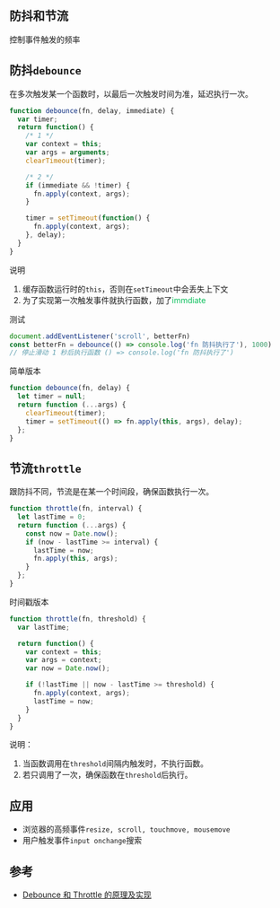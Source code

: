 ## 防抖和节流
控制事件触发的频率

## 防抖`debounce`
在多次触发某一个函数时，以最后一次触发时间为准，延迟执行一次。

```js
function debounce(fn, delay, immediate) {
  var timer;
  return function() {
    /* 1 */
    var context = this;
    var args = arguments;
    clearTimeout(timer);

    /* 2 */
    if (immediate && !timer) {
      fn.apply(context, args);
    }

    timer = setTimeout(function() {
      fn.apply(context, args);
    }, delay);
  }
}

```
说明
1. 缓存函数运行时的`this`，否则在`setTimeout`中会丢失上下文
2. 为了实现第一次触发事件就执行函数，加了<font style="color: #0ABF5B">immdiate</font>

测试
```js
document.addEventListener('scroll', betterFn)
const betterFn = debounce(() => console.log('fn 防抖执行了'), 1000)
// 停止滑动 1 秒后执行函数 () => console.log('fn 防抖执行了')
```

简单版本
```js
function debounce(fn, delay) {
  let timer = null;
  return function (...args) {
    clearTimeout(timer);
    timer = setTimeout(() => fn.apply(this, args), delay);
  };
}
```

## 节流`throttle`
跟防抖不同，节流是在某一个时间段，确保函数执行一次。

```js
function throttle(fn, interval) {
  let lastTime = 0;
  return function (...args) {
    const now = Date.now();
    if (now - lastTime >= interval) {
      lastTime = now;
      fn.apply(this, args);
    }
  };
}
```

时间戳版本
```js
function throttle(fn, threshold) {
  var lastTime;

  return function() {
    var context = this;
    var args = context;
    var now = Date.now();

    if (!lastTime || now - lastTime >= threshold) {
      fn.apply(context, args);
      lastTime = now;
    }
  }
}
```

说明：
1. 当函数调用在`threshold`间隔内触发时，不执行函数。
2. 若只调用了一次，确保函数在`threshold`后执行。

## 应用
* 浏览器的高频事件`resize, scroll, touchmove, mousemove`
* 用户触发事件`input onchange`搜索

## 参考
* [Debounce 和 Throttle 的原理及实现](https://cloud.tencent.com/developer/article/1437184)
